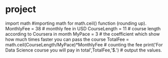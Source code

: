 # project
import math #importing math for math.ceil() function (rounding up). MonthlyFee = 38 # monthly fee in USD CourseLength = 11 # course length according to Coursera in month MyPace = 3 # the coefficient which show how much times faster you can pass the course TotalFee = math.ceil(CourseLength/MyPace)*MonthlyFee # counting the fee print('For Data Science course you will pay in total',TotalFee,'$.') # output the values.
